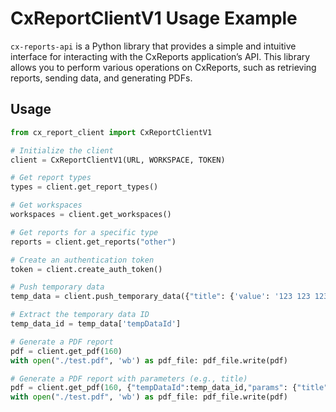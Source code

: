 # CxReportClientV1 Usage Example

 `cx-reports-api` is a Python library that provides a simple and intuitive interface for interacting with the CxReports application’s API. This library allows you to perform various operations on CxReports, such as retrieving reports, sending data, and generating PDFs.

## Usage
```python
from cx_report_client import CxReportClientV1

# Initialize the client
client = CxReportClientV1(URL, WORKSPACE, TOKEN)

# Get report types
types = client.get_report_types()

# Get workspaces
workspaces = client.get_workspaces()

# Get reports for a specific type
reports = client.get_reports("other")

# Create an authentication token
token = client.create_auth_token()

# Push temporary data
temp_data = client.push_temporary_data({"title": {'value': '123 123 123 123'}})

# Extract the temporary data ID
temp_data_id = temp_data['tempDataId']

# Generate a PDF report
pdf = client.get_pdf(160)
with open("./test.pdf", 'wb') as pdf_file: pdf_file.write(pdf)

# Generate a PDF report with parameters (e.g., title)
pdf = client.get_pdf(160, {"tempDataId":temp_data_id,"params": {"title": "First page title"}})
with open("./test.pdf", 'wb') as pdf_file: pdf_file.write(pdf)
```